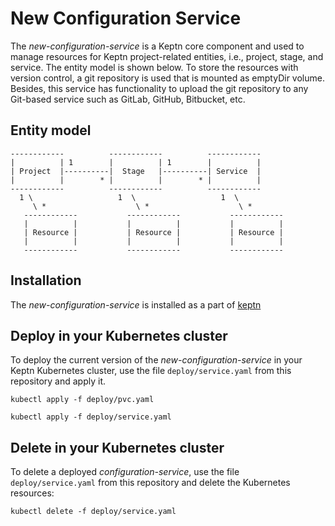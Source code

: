 # New Configuration Service

The *new-configuration-service* is a Keptn core component and used to manage resources for Keptn project-related entities, i.e., project, stage, and service. The entity model is shown below. To store the resources with version control, a git repository is used that is mounted as emptyDir volume.  Besides, this service has functionality to upload the git repository to any Git-based service such as GitLab, GitHub, Bitbucket, etc.

## Entity model

```
------------          ------------          ------------
|          | 1        |          | 1        |          |
| Project  |----------|  Stage   |----------| Service  |
|          |        * |          |        * |          |
------------          ------------          ------------
  1 \                   1  \                   1  \
     \ *                    \ *                    \ *
   ------------           ------------           ------------ 
   |          |           |          |           |          | 
   | Resource |           | Resource |           | Resource |  
   |          |           |          |           |          |  
   ------------           ------------           ------------ 
```

## Installation

The *new-configuration-service* is installed as a part of [keptn](https://keptn.sh)

## Deploy in your Kubernetes cluster

To deploy the current version of the *new-configuration-service* in your Keptn Kubernetes cluster, use the file `deploy/service.yaml` from this repository and apply it.

```console
kubectl apply -f deploy/pvc.yaml

kubectl apply -f deploy/service.yaml
```

## Delete in your Kubernetes cluster

To delete a deployed *configuration-service*, use the file `deploy/service.yaml` from this repository and delete the Kubernetes resources:

```console
kubectl delete -f deploy/service.yaml
```
